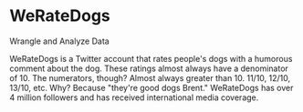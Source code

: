 # WeRateDogs
 Wrangle and Analyze Data

WeRateDogs is a Twitter account that rates people's dogs with a humorous comment about the dog.
These ratings almost always have a denominator of 10. The numerators,
though? Almost always greater than 10. 11/10, 12/10, 13/10, etc. Why? Because "they're good dogs Brent." 
WeRateDogs has over 4 million followers and has received international media coverage.


